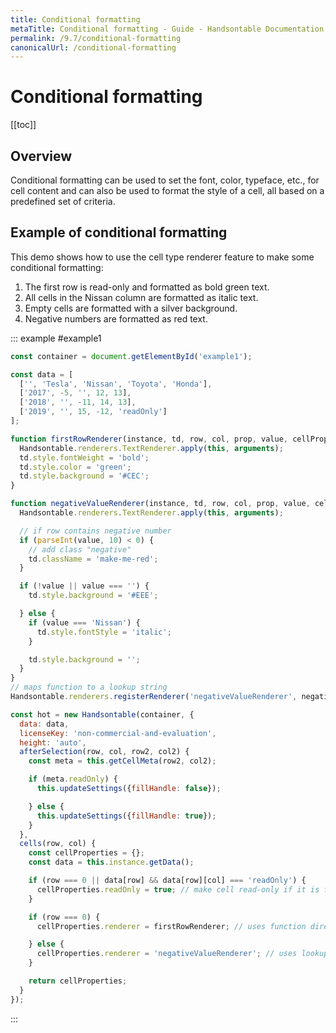 ```yaml
---
title: Conditional formatting
metaTitle: Conditional formatting - Guide - Handsontable Documentation
permalink: /9.7/conditional-formatting
canonicalUrl: /conditional-formatting
---
```


# Conditional formatting

[[toc]]

## Overview

Conditional formatting can be used to set the font, color, typeface, etc., for cell content and can also be used to format the style of a cell, all based on a predefined set of criteria.

## Example of conditional formatting

<style>
.make-me-red {
  color: #FF5A12;
}
</style>

This demo shows how to use the cell type renderer feature to make some conditional formatting:

1. The first row is read-only and formatted as bold green text.
2. All cells in the Nissan column are formatted as italic text.
3. Empty cells are formatted with a silver background.
4. Negative numbers are formatted as red text.


::: example #example1
```js
const container = document.getElementById('example1');

const data = [
  ['', 'Tesla', 'Nissan', 'Toyota', 'Honda'],
  ['2017', -5, '', 12, 13],
  ['2018', '', -11, 14, 13],
  ['2019', '', 15, -12, 'readOnly']
];

function firstRowRenderer(instance, td, row, col, prop, value, cellProperties) {
  Handsontable.renderers.TextRenderer.apply(this, arguments);
  td.style.fontWeight = 'bold';
  td.style.color = 'green';
  td.style.background = '#CEC';
}

function negativeValueRenderer(instance, td, row, col, prop, value, cellProperties) {
  Handsontable.renderers.TextRenderer.apply(this, arguments);

  // if row contains negative number
  if (parseInt(value, 10) < 0) {
    // add class "negative"
    td.className = 'make-me-red';
  }

  if (!value || value === '') {
    td.style.background = '#EEE';

  } else {
    if (value === 'Nissan') {
      td.style.fontStyle = 'italic';
    }

    td.style.background = '';
  }
}
// maps function to a lookup string
Handsontable.renderers.registerRenderer('negativeValueRenderer', negativeValueRenderer);

const hot = new Handsontable(container, {
  data: data,
  licenseKey: 'non-commercial-and-evaluation',
  height: 'auto',
  afterSelection(row, col, row2, col2) {
    const meta = this.getCellMeta(row2, col2);

    if (meta.readOnly) {
      this.updateSettings({fillHandle: false});

    } else {
      this.updateSettings({fillHandle: true});
    }
  },
  cells(row, col) {
    const cellProperties = {};
    const data = this.instance.getData();

    if (row === 0 || data[row] && data[row][col] === 'readOnly') {
      cellProperties.readOnly = true; // make cell read-only if it is first row or the text reads 'readOnly'
    }

    if (row === 0) {
      cellProperties.renderer = firstRowRenderer; // uses function directly

    } else {
      cellProperties.renderer = 'negativeValueRenderer'; // uses lookup map
    }

    return cellProperties;
  }
});
```
:::

